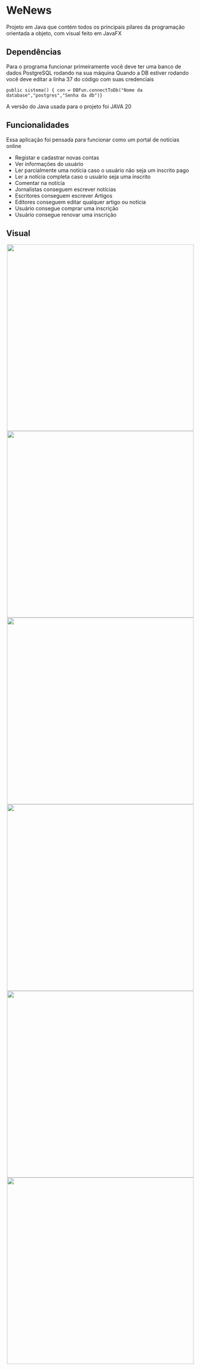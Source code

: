 # WeNews
Projeto em Java que contém todos os principais pilares da programação orientada a objeto, com visual feito em JavaFX

## Dependências
Para o programa funcionar primeiramente você deve ter uma banco de dados PostgreSQL rodando na sua máquina
Quando a DB estiver rodando você deve editar a linha 37 do código com suas credenciais

```
public sistema() { con = DBFun.connectToDb("Nome da database","postgres","Senha da db")}
```
A versão do Java usada para o projeto foi JAVA 20

## Funcionalidades
Essa aplicação foi pensada para funcionar como um portal de notícias online
+ Registar e cadastrar novas contas
+ Ver informações do usuário
+ Ler parcialmente uma notícia caso o usuário não seja um inscrito pago
+ Ler a notícia completa caso o usuário seja uma inscrito
+ Comentar na notícia
+ Jornalistas conseguem escrever notícias
+ Escritores conseguem escrever Artigos
+ Editores conseguem editar qualquer artigo ou notícia
+ Usuário consegue comprar uma inscrição
+ Usuário consegue renovar uma inscrição

## Visual
<div align="center">
  <img height="500em" src="https://github.com/T4vexx/WeNewsNewsletter/assets/68335367/273ed1f1-cf40-4140-a10a-2fbf86b4206b" />
  <img height="500em" src="https://github.com/T4vexx/WeNewsNewsletter/assets/68335367/2a922c89-a4c3-46ed-8730-9d5d4c290367" />
</div>
<div align="center">
  <img height="500em" src="https://github.com/T4vexx/WeNewsNewsletter/assets/68335367/e09776c6-c805-4f30-b907-fbe441ac5460" />
</div>
<div align="center">
  <img height="500em" src="https://github.com/T4vexx/WeNewsNewsletter/assets/68335367/f73f41af-4772-4a89-b91e-1fbeb0315509" />
</div>
<div align="center">
  <img height="500em" src="https://github.com/T4vexx/WeNewsNewsletter/assets/68335367/e793e04f-050a-4023-bc6c-2f30f11def51" />
</div>
<div align="center">
  <img height="500em" src="https://github.com/T4vexx/WeNewsNewsletter/assets/68335367/229e20a0-5c4b-4616-994b-4bab65959b5e" />
</div>
